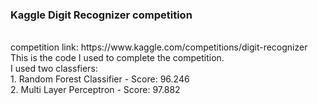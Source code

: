 <h3>Kaggle Digit Recognizer competition</h3><br>
competition link: https://www.kaggle.com/competitions/digit-recognizer<br>
This is the code I used to complete the competition.<br>
I used two classfiers:<br>
1. Random Forest Classifier - Score: 96.246<br>
2. Multi Layer Perceptron - Score: 97.882<br>
